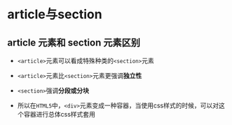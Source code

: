# article与section

## article 元素和 section 元素区别

+ `<article>`元素可以看成特殊种类的`<section>`元素

+ `<article>`元素比`<section>`元素更强调**独立性**

+ `<section>`强调**分段或分块**

+ 所以在`HTML5`中，`<div>`元素变成一种容器，当使用css样式的时候，可以对这个容器进行总体css样式套用
